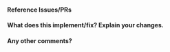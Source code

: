 #### Reference Issues/PRs
<!--
Example: Fixes #1234. See also #3456.
Please use keywords (e.g., Fixes) to create link to the issues or pull requests
you resolved, so that they will automatically be closed when your pull request
is merged. See https://github.com/blog/1506-closing-issues-via-pull-requests
-->

#### What does this implement/fix? Explain your changes.

#### Any other comments?

<!--

Thank you for contributing to ML4STS :)

Here are some guidelines to help the review process go smoothly.

1. Please write a description in this text box of the changes that are being
   made.

2. Please ensure that you have written units tests for the changes made/features
   added.

3. There are CI checks in place to enforce that committed code follows our style
   and syntax standards. Please see our contribution guide in `CONTRIBUTING.MD`
   in the project root for more information about the checks we perform and how
   you can run them locally.

4. If you are closing an issue please use one of the automatic closing words as
   noted here: https://help.github.com/articles/closing-issues-using-keywords/

5. If your pull request is not ready for review but you want to make use of the
   continuous integration testing facilities please mark your pull request as Draft.
   https://docs.github.com/en/github/collaborating-with-issues-and-pull-requests/changing-the-stage-of-a-pull-request#converting-a-pull-request-to-a-draft

6. If your pull request is ready to be reviewed without requiring additional
   work on top of it, then remove it from "Draft" and make it "Ready for Review".
   https://docs.github.com/en/github/collaborating-with-issues-and-pull-requests/changing-the-stage-of-a-pull-request#marking-a-pull-request-as-ready-for-review

7. Once all work has been done and review has taken place please do not add
   features or make changes out of the scope of those requested by the reviewer
   (doing this just add delays as already reviewed code ends up having to be
   re-reviewed/it is hard to tell what is new etc!). Further, please do not
   rebase your branch on the target branch, force push, or rewrite history.
   Doing any of these causes the context of any comments made by reviewers to be lost.
   If conflicts occur against the target branch they should be resolved by
   merging the target branch into the branch used for making the pull request.

Many thanks in advance for your cooperation!

-->
